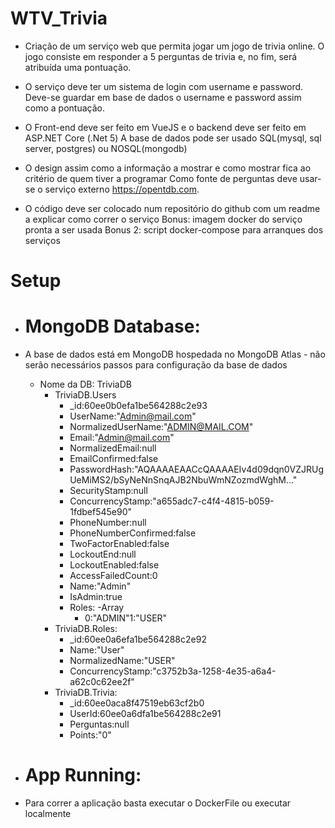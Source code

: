 # WTV_Trivia
  - Criação de um serviço web que permita jogar um jogo de trivia online. O jogo consiste em responder a 5 perguntas de trivia e, no fim, será atribuída uma pontuação.  

  - O serviço deve ter um sistema de login com username e password. Deve-se guardar em base de dados o username e password assim como a pontuação.  
  - O Front-end deve ser feito em VueJS e o backend deve ser feito em ASP.NET Core (.Net 5) A base de dados pode ser usado SQL(mysql, sql server, postgres) ou NOSQL(mongodb) 
  - O design assim como a informação a mostrar e como mostrar fica ao critério de quem tiver a programar Como fonte de perguntas deve usar-se o serviço externo     https://opentdb.com.  
  - O código deve ser colocado num repositório do github com um readme a explicar como correr o serviço  Bonus: imagem docker do serviço pronta a ser usada Bonus 2: script docker-compose para arranques dos serviços

# Setup
 - # MongoDB Database:
  - A base de dados está em MongoDB hospedada no MongoDB Atlas - não serão necessários passos para configuração da base de dados
    - Nome da DB: TriviaDB
      - TriviaDB.Users
        - _id:60ee0b0efa1be564288c2e93
        - UserName:"Admin@mail.com"
        - NormalizedUserName:"ADMIN@MAIL.COM"
        - Email:"Admin@mail.com"
        - NormalizedEmail:null
        - EmailConfirmed:false
        - PasswordHash:"AQAAAAEAACcQAAAAEIv4d09dqn0VZJRUgUeMiMS2/bSyNeNnSnqAJB2NbuWmNZozmdWghM..."
        - SecurityStamp:null
        - ConcurrencyStamp:"a655adc7-c4f4-4815-b059-1fdbef545e90"
        - PhoneNumber:null
        - PhoneNumberConfirmed:false
        - TwoFactorEnabled:false
        - LockoutEnd:null
        - LockoutEnabled:false
        - AccessFailedCount:0
        - Name:"Admin"
        - IsAdmin:true
        - Roles:
          -Array
            - 0:"ADMIN"1:"USER"
      - TriviaDB.Roles:
        - _id:60ee0a6efa1be564288c2e92 
        - Name:"User"
        - NormalizedName:"USER"
        - ConcurrencyStamp:"c3752b3a-1258-4e35-a6a4-a62c0c62ee2f"
      - TriviaDB.Trivia:
        - _id:60ee0aca8f47519eb63cf2b0
        - UserId:60ee0a6dfa1be564288c2e91
        - Perguntas:null
        - Points:"0"

 - # App Running:
  - Para correr a aplicação basta executar o DockerFile ou executar localmente
  


